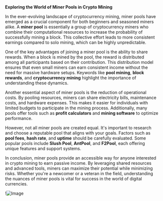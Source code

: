 **Exploring the World of Miner Pools in Crypto Mining**

In the ever-evolving landscape of cryptocurrency mining, miner pools have emerged as a crucial component for both beginners and seasoned miners alike. A **miner pool** is essentially a group of cryptocurrency miners who combine their computational resources to increase the probability of successfully mining a block. This collective effort leads to more consistent earnings compared to solo mining, which can be highly unpredictable.

One of the key advantages of joining a miner pool is the ability to share rewards. When a block is mined by the pool, the reward is distributed among all participants based on their contribution. This distribution model ensures that even small miners can earn consistent income without the need for massive hardware setups. Keywords like **pool mining**, **block rewards**, and **cryptocurrency mining** highlight the importance of understanding these dynamics.

Another essential aspect of miner pools is the reduction of operational costs. By pooling resources, miners can share electricity bills, maintenance costs, and hardware expenses. This makes it easier for individuals with limited budgets to participate in the mining process. Additionally, many pools offer tools such as **profit calculators** and **mining software** to optimize performance.

However, not all miner pools are created equal. It's important to research and choose a reputable pool that aligns with your goals. Factors such as **pool fees**, **hash rate**, and **uptime** should be carefully evaluated. Some popular pools include **Slush Pool**, **AntPool**, and **F2Pool**, each offering unique features and support systems.

In conclusion, miner pools provide an accessible way for anyone interested in crypto mining to earn passive income. By leveraging shared resources and advanced tools, miners can maximize their potential while minimizing risks. Whether you're a newcomer or a veteran in the field, understanding the nuances of miner pools is vital for success in the world of digital currencies. 

!![Image](https://github.com/user-attachments/assets/b6e7b7a2-655e-4d44-8baa-20c566a3cb65)